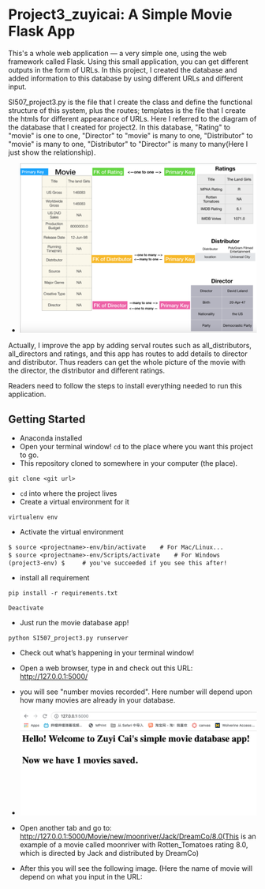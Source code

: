 # Project3_zuyicai: A Simple Movie Flask App

This's a whole web application — a very simple one, using the web framework called Flask. Using this small application, you can get different outputs in the form of URLs. In this project, I created the database and added information to this database by using different URLs and different input.

SI507_project3.py is the file that I create the class and define the functional structure of this system, plus the routes; templates is the file that I create the htmls for different appearance of URLs. Here I referred to the diagram of the database that I created for project2. In this database, "Rating" to "movie" is one to one, "Director" to "movie" is many to one, "Distributor" to "movie" is many to one, "Distributor" to "Director" is many to many(Here I just show the relationship).

* ![Alt text](https://github.com/zuyicai/image/blob/master/project3/plan.png)


Actually, I improve the app by adding serval routes such as all_distributors, all_directors and ratings, and this app has routes to add details to director and distributor. Thus readers can get the whole picture of the movie with the director, the distributor and different ratings.

Readers need to follow the steps to install everything needed to run this application.

## Getting Started

* Anaconda installed
* Open your terminal window! `cd` to the place where you want this project to go.
* This repository cloned to somewhere in your computer (the place).
```
git clone <git url>
```
* `cd` into where the project lives
* Create a virtual environment for it
```
virtualenv env
```
* Activate the virtual environment
```
$ source <projectname>-env/bin/activate    # For Mac/Linux...
$ source <projectname>-env/Scripts/activate    # For Windows
(project3-env) $     # you've succeeded if you see this after!
```
* install all requirement
```
pip install -r requirements.txt
```
```
Deactivate
```
* Just run the movie database app!
```
python SI507_project3.py runserver
```
* Check out what’s happening in your terminal window!
* Open a web browser, type in and check out this URL:
http://127.0.0.1:5000/
* you will see "number movies recorded". Here number will depend upon how many movies are already in your database.
* ![Alt text](https://github.com/zuyicai/image/blob/master/project3/home.png)

* Open another tab and go to:
http://127.0.0.1:5000/Movie/new/moonriver/Jack/DreamCo/8.0(This is an example of a movie called moonriver with Rotten_Tomatoes rating 8.0, which is directed by Jack and distributed by DreamCo)
* After this you will see the following image. (Here the name of movie will depend on what you input in the URL:<title>, the director of movie will depend on what you input in the URL:<director>, the distributor of movie will depend on what you input in the URL:<distributor>.)
* ![Alt text](https://github.com/zuyicai/image/blob/master/project3/movie1.png)
* If we already have this movie in our database, it will shows the following information:
* ![Alt text](https://github.com/zuyicai/image/blob/master/project3/movie2.png)
* This route is wrote with the use of "render_template". It's what we learned recently in class. And this one has to do with the html file in templates file.

* Now try going to:
http://127.0.0.1:5000/all_movies
* This route shows the list of all movies saved with the distributor and director.
* you will see the following image.
* ![Alt text](https://github.com/zuyicai/image/blob/master/project3/allm.png)


* Then:
http://127.0.0.1:5000/all_directors
* This route shows the list of all directors and the number of movies they directed.
* you will see the following image.
* ![Alt text](https://github.com/zuyicai/image/blob/master/project3/alldir.png)


* Then:
http://127.0.0.1:5000/all_distributors
* This route shows the list of all distributors and the number of movies they distributed.
* you will see the following image.
* ![Alt text](https://github.com/zuyicai/image/blob/master/project3/alldis.png)

* Then:
http://127.0.0.1:5000/moonriver/7/8/9/7.7
* This route is the way we add ratings information to existed movies.
* you will see the following image.
* ![Alt text](https://github.com/zuyicai/image/blob/master/project3/rating.png)
* If the movie you input doesn't exist, then you will see the following image.
* ![Alt text](https://github.com/zuyicai/image/blob/master/project3/rating2.png)

* Then:
http://127.0.0.1:5000/Director/Jack/1972.10.09/theUS/USparty
* This route is the way we add director's information to existed directors.
* you will see the following image.
* ![Alt text](https://github.com/zuyicai/image/blob/master/project3/dir.png)
* If the director you input doesn't exist, then you will see the following image.
* ![Alt text](https://github.com/zuyicai/image/blob/master/project3/dir2.png)

* Then:
http://127.0.0.1:5000/Distributor/DreamCo/Los%20Angeles
* This route is the way we add distributor's information to existed distributors.
* you will see the following image.
* ![Alt text](https://github.com/zuyicai/image/blob/master/project3/dis.png)
* If the distributor you input doesn't exist, then you will see the following image.
* ![Alt text](https://github.com/zuyicai/image/blob/master/project3/dis2.png)



## After all, you will get a database with the information you input in.

* Here I show a example which is what I created.
* The database structure:
* ![Alt text](https://github.com/zuyicai/image/blob/master/project3/structure.png)
* The Ratings and details:
* ![Alt text](https://github.com/zuyicai/image/blob/master/project3/ratings.png)
* The movies and details:
* ![Alt text](https://github.com/zuyicai/image/blob/master/project3/movies.png)
* The directors and details:
* ![Alt text](https://github.com/zuyicai/image/blob/master/project3/directors.png)
* The distributors and details:
* ![Alt text](https://github.com/zuyicai/image/blob/master/project3/distributors.png)


* Exit it / stop it running on the local server by typing `Control + C`
